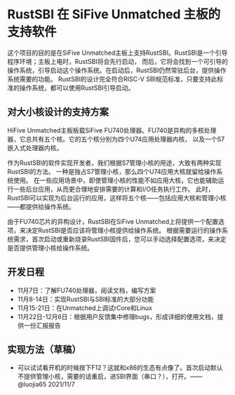 # RustSBI 在 SiFive Unmatched 主板的支持软件

这个项目的目的是在SiFive Unmatched主板上支持RustSBI。RustSBI是一个引导程序环境；主板上电时，RustSBI将会先行启动，
而后，它将会找到一个可引导的操作系统，引导启动这个操作系统。在启动后，RustSBI仍然常驻后台，提供操作系统需要的功能。
RustSBI的设计完全符合RISC-V SBI规范标准，只要支持此标准的操作系统，都可以使用RustSBI引导启动。

## 对大小核设计的支持方案

HiFive Unmatched主板板载SiFive FU740处理器。FU740是异构的多核处理器，它总共有五个核。它的五个核分别为四个U74应用处理器内核，
以及一个S7嵌入式处理器内核。

作为RustSBI的软件实现开发者，我们根据S7管理小核的用途，大致有两种实现RustSBI的方法。
一种是独占S7管理小核，那么四个U74应用大核就留给操作系统使用。
在一些应用场景中，即使管理小核的性能不如应用大核，它也能辅助运行一些后台应用，从而更合理地安排需要的计算和I/O任务执行工作。
此时，RustSBI可以实现为后台运行的应用，这样将五个核——包括应用大核和管理小核——都提供给操作系统。

由于FU740芯片的异构设计，RustSBI在SiFive Unmatched上将提供一个配置选项，来决定RustSBI是否应该将管理小核提供给操作系统。
根据需要运行的操作系统需求，首次启动或重新烧录RustSBI固件后，您可以手动选择配置选项，来决定是否提供管理小核给操作系统。

## 开发日程

- 11月7日：了解FU740处理器，阅读文档，编写方案
- 11月8-14日：实现RustSBI与SBI标准的大部分功能
- 11月15-21日：在Unmatched上调试rCore和Linux
- 11月22日-12月6日：根据用户反馈集中修理bugs，形成详细的使用文档，提供一份汇报报告

## 实现方法（草稿）

- 可以试试看开机的时候按下F12？这就和x86的生态有点像了。首次启动默认不提供管理小核，需要的话重启，进SBI界面（串口？），打开。——@luojia65 2021/11/7
